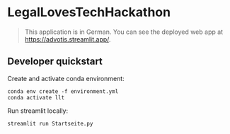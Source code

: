 # LegalLovesTechHackathon

> This application is in German. You can see the deployed web app at <https://advotis.streamlit.app/>.

## Developer quickstart

Create and activate conda environment:

```shell
conda env create -f environment.yml
conda activate llt
```

Run streamlit locally:

```shell
streamlit run Startseite.py
```
